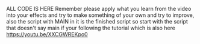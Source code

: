 ALL CODE IS HERE
Remember please apply what you learn from the video into your effects and try to make something of your own and try to improve, also the script with MAIN in it is the finished script so start with the script that doesn't say main if your following the tutorial which is also here https://youtu.be/XXCGWREKpo0

